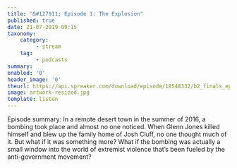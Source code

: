 ```yaml
---
title: "&#127911; Episode 1: The Explosion"
published: true
date: 21-07-2019 09:15
taxonomy:
    category:
         - stream
    tag:
         - podcasts
summary:
enabled: '0'
header_image: '0'
theurl: https://api.spreaker.com/download/episode/18548332/b2_finals_ep1_fixed.mp3
image: artwork-resized.jpg
template: listen
---
```

 
Episode summary: In a remote desert town in the summer of 2016, a bombing took place and almost no one noticed. When Glenn Jones killed himself and blew up the family home of Josh Cluff, no one thought much of it. But what if it was something more? What if the bombing was actually a small window into the world of extremist violence that’s been fueled by the anti-government movement?
